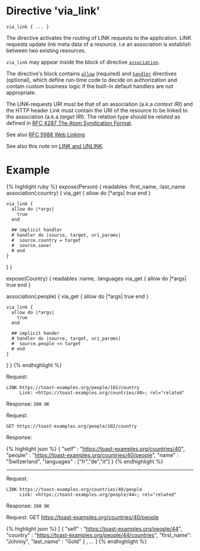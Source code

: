 # Directive 'via_link'

`via_link { ... }`

The directive activates the routing of LINK requests to the application. LINK requests update link meta data of a resource. I.e an association is establish between two existing resources.

`via_link` may appear inside the block of directive [`association`](association).

The directive's block contains [`allow`](allow) <!-- [D.1] --> (required) and [`handler`](handler)  <!-- [D.2] --> directives (optional), which define run-time code to decide on authorization and contain custom business logic if the built-in default handlers are not appropriate.

The LINK-requests URI must be that of an association (a.k.a _context IRI_) and the HTTP header _Link_ must contain the URI of the resource to be linked to the association (a.k.a _target IRI_). The relation type should be _related_ as defined in [RFC&nbsp;4287 The Atom Syndication Format](http://tools.ietf.org/html/rfc4287).

See also [RFC&nbsp;5988 Web Linking](https://tools.ietf.org/html/rfc5988)

See also this note on [LINK and UNLINK](link_and_unlink)



# Example
{% highlight ruby %}
expose(Person) {
  readables :first_name, :last_name
  association(:country) {
    via_get {
      allow do |*args|
        true
      end
    }

    via_link {
      allow do |*args|
        true
      end

      ## implicit handler
      # handler do |source, target, uri_params|
      #  source.country = target
      #  source.save!
      # end
    }
  }
}

expose(Country) {
  readables :name, :languages
  via_get {
    allow do |*args|
      true
    end
  }

  association(:people) {
    via_get {
      allow do |*args|
        true
      end
    }

    via_link {
      allow do |*args|
        true
      end

      ## implicit hander
      # handler do |source, target, uri_params|
      #  source.people << target
      # end
    }
  }
}
{% endhighlight %}

Request:

    LINK https://toast-examples.org/people/102/country
         Link: <https://toast-examples.org/countries/40>; rel="related"

Response: `200 OK`

Request:

    GET https://toast-examples.org/people/102/country

Response:

{% highlight json %}
{
    "self"      : "https://toast-examples.org/countries/40",
    "people"    : "https://toast-examples.org/countries/40/people",
    "name"      : "Switzerland",
    "languages" : ["fr","de","it"]
}
{% endhighlight %}

------

Request:

    LINK https://toast-examples.org/countries/40/people
         Link: <https://toast-examples.org/people/44>; rel="related"

Response: `200 OK`

Request:
    GET https://toast-examples.org/countries/40/people

{% highlight json %}
[
    {
	"self"      : "https://toast-examples.org/people/44",
	"country"   : "https://toast-examples.org/people/44/countries",
	"first_name": "Johnny",
	"last_name" : "Gold"
    } , ...
]
{% endhighlight %}
